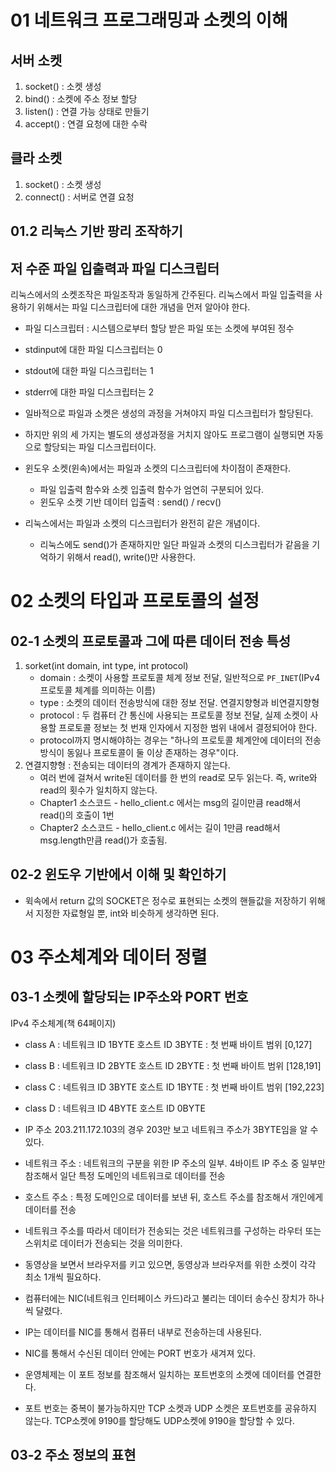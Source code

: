 # 01 네트워크 프로그래밍과 소켓의 이해

## 서버 소켓

1. socket() : 소켓 생성
1. bind() : 소켓에 주소 정보 할당
1. listen() : 연결 가능 상태로 만들기
1. accept() : 연결 요청에 대한 수락

## 클라 소켓

1. socket() : 소켓 생성
1. connect() : 서버로 연결 요청

## 01.2 리눅스 기반 팡리 조작하기

## 저 수준 파일 입출력과 파일 디스크립터

리눅스에서의 소켓조작은 파일조작과 동일하게 간주된다. 리눅스에서 파일 입출력을 사용하기 위해서는 파일 디스크립터에 대한 개념을 먼저 알아야 한다.

- 파일 디스크립터 : 시스템으로부터 할당 받은 파일 또는 소켓에 부여된 정수
- stdinput에 대한 파일 디스크립터는 0
- stdout에 대한 파일 디스크립터는 1
- stderr에 대한 파일 디스크립터는 2
- 일바적으로 파일과 소켓은 생성의 과정을 거쳐야지 파일 디스크립터가 할당된다. 
- 하지만 위의 세 가지는 별도의 생성과정을 거치지 않아도 프로그램이 실행되면 자동으로 할당되는 파일 디스크립터이다.

- 윈도우 소켓(윈속)에서는 파일과 소켓의 디스크립터에 차이점이 존재한다.
    - 파일 입출력 함수와 소켓 입출력 함수가 엄연히 구분되어 있다.
    - 윈도우 소켓 기반 데이터 입출력 : send() / recv()
- 리눅스에서는 파일과 소켓의 디스크립터가 완전히 같은 개념이다.
    - 리눅스에도 send()가 존재하지만 일단 파일과 소켓의 디스크립터가 같음을 기억하기 위해서 read(), write()만 사용한다.

# 02 소켓의 타입과 프로토콜의 설정

## 02-1 소켓의 프로토콜과 그에 따른 데이터 전송 특성

1. sorket(int domain, int  type, int protocol)
    - domain : 소켓이 사용할 프로토콜 체계 정보 전달, 일반적으로 `PF_INET`(IPv4 프로토콜 체계를 의미하는 이름)
    - type : 소켓의 데이터 전송방식에 대한 정보 전달. 연결지향형과 비연결지향형
    - protocol : 두 컴퓨터 간 통신에 사용되는 프로토콜 정보 전달, 실제 소켓이 사용할 프로토콜 정보는 첫 번재 인자에서 지정한 범위 내에서 결정되어야 한다.
    - protocol까지 명시해야하는 경우는 "하나의 프로토콜 체계안에 데이터의 전송방식이 동잃나 프로토콜이 둘 이상 존재하는 경우"이다.
2. 연결지향형 : 전송되는 데이터의 경계가 존재하지 않는다.
    - 여러 번에 걸쳐서 write된 데이터를 한 번의 read로 모두 읽는다. 즉, write와 read의 횟수가 일치하지 않는다.
    - Chapter1 소스코드 - hello_client.c 에서는 msg의 길이만큼 read해서 read()의 호출이 1번
    - Chapter2 소스코드 - hello_client.c 에서는 길이 1만큼 read해서 msg.length만큼 read()가 호출됨.
    
## 02-2 윈도우 기반에서 이해 및 확인하기

- 윅속에서 return 값의 SOCKET은 정수로 표현되는 소켓의 핸들값을 저장하기 위해서 지정한 자료형일 뿐, int와 비슷하게 생각하면 된다.

# 03 주소체계와 데이터 정렬

## 03-1 소켓에 할당되는 IP주소와 PORT 번호

IPv4 주소체계(책 64페이지)
- class A : 네트워크 ID 1BYTE 호스트 ID 3BYTE : 첫 번째 바이트 범위 [0,127]
- class B : 네트워크 ID 2BYTE 호스트 ID 2BYTE : 첫 번째 바이트 범위 [128,191]
- class C : 네트워크 ID 3BYTE 호스트 ID 1BYTE : 첫 번째 바이트 범위 [192,223]
- class D : 네트워크 ID 4BYTE 호스트 ID 0BYTE 
- IP 주소 203.211.172.103의 경우 203만 보고 네트워크 주소가 3BYTE임을 알 수 있다.

- 네트워크 주소 : 네트워크의 구분을 위한 IP 주소의 일부. 4바이트 IP 주소 중 일부만 참조해서 일단 특정 도메인의 네트워크로 데이터를 전송
- 호스트 주소 : 특정 도메인으로 데이터를 보낸 뒤, 호스트 주소를 참조해서 개인에게 데이터를 전송
- 네트워크 주소를 따라서 데이터가 전송되는 것은 네트워크를 구성하는 라우터 또는 스위치로 데이터가 전송되는 것을 의미한다.

- 동영상을 보면서 브라우저를 키고 있으면, 동영상과 브라우저를 위한 소켓이 각각 최소 1개씩 필요하다.  
- 컴퓨터에는 NIC(네트워크 인터페이스 카드)라고 불리는 데이터 송수신 장치가 하나씩 달렸다.
- IP는 데이터를 NIC를 통해서 컴퓨터 내부로 전송하는데 사용된다.
- NIC를 통해서 수신된 데이터 안에는 PORT 번호가 새겨져 있다.
- 운영체제는 이 포트 정보를 참조해서 일치하는 포트번호의 소켓에 데이터를 연결한다.
- 포트 번호는 중복이 불가능하지만 TCP 소켓과 UDP 소켓은 포트번호를 공유하지 않는다. TCP소켓에 9190를 할당해도 UDP소켓에 9190을 할당할 수 있다.

## 03-2 주소 정보의 표현
    
